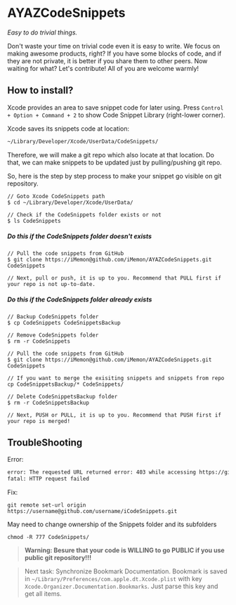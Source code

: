 # AYAZCodeSnippets

_Easy to do trivial things._

Don't waste your time on trivial code even it is easy to write. We focus on making awesome products, right?
If you have some blocks of code, and if they are not private, it is better if you share them to other peers. Now waiting for what? Let's contribute! All of you are welcome warmly!


## How to install?
Xcode provides an area to save snippet code for later using. Press ```Control + Option + Command + 2``` to show
Code Snippet Library (right-lower corner).

Xcode saves its snippets code at location:

```bash
~/Library/Developer/Xcode/UserData/CodeSnippets/
```

Therefore, we will make a git repo which also locate at that location. Do that, we can make snippets to be updated just by pulling/pushing git repo.

So, here is the step by step process to make your snippet go visible on git repository.

```
// Goto Xcode CodeSnippets path
$ cd ~/Library/Developer/Xcode/UserData/

// Check if the CodeSnippets folder exists or not
$ ls CodeSnippets
```

##### Do this if the CodeSnippets folder doesn't exists
```
// Pull the code snippets from GitHub
$ git clone https://iMemon@github.com/iMemon/AYAZCodeSnippets.git CodeSnippets

// Next, pull or push, it is up to you. Recommend that PULL first if your repo is not up-to-date.
```

##### Do this if the CodeSnippets folder already exists
``` 
// Backup CodeSnippets folder
$ cp CodeSnippets CodeSnippetsBackup

// Remove CodeSnippets folder
$ rm -r CodeSnippets

// Pull the code snippets from GitHub
$ git clone https://iMemon@github.com/iMemon/AYAZCodeSnippets.git CodeSnippets

// If you want to merge the exisiting snippets and snippets from repo
cp CodeSnippetsBackup/* CodeSnippets/

// Delete CodeSnippetsBackup folder
$ rm -r CodeSnippetsBackup

// Next, PUSH or PULL, it is up to you. Recommend that PUSH first if your repo is merged!
```

## TroubleShooting

Error: 
```bash
error: The requested URL returned error: 403 while accessing https://github.com/hugo53/iCodeSnippets.git/info/refs?service=git-receive-pack
fatal: HTTP request failed
```

Fix:
```
git remote set-url origin https://username@github.com/username/iCodeSnippets.git
```

May need to change ownership of the Snippets folder and its subfolders

```
chmod -R 777 CodeSnippets/
```

> **Warning: Besure that your code is WILLING to go PUBLIC if you use public git repository!!!**

> Next task: Synchronize Bookmark Documentation.
> Bookmark is saved in ```~/Library/Preferences/com.apple.dt.Xcode.plist``` with key ```Xcode.Organizer.Documentation.Bookmarks```. Just parse this key and get all items. 
